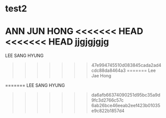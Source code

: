 # test2
ANN JUN HONG
<<<<<<< HEAD
<<<<<<< HEAD
jjgjgjgjg
=======
LEE SANG HYUNG
>>>>>>> 47e994745510d083845cada2ad4cdc88da8464a3
=======
Lee Jae Hong

=======
LEE SANG HYUNG
>>>>>>> da6afb66374090251d95bc35a9d9fc3d2766c57c
>>>>>>> 6ab26bce46eeab2eef423b01035e9c822b1857d4
